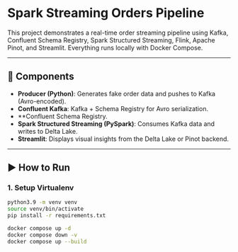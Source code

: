 # Spark Streaming Orders Pipeline

This project demonstrates a real-time order streaming pipeline using Kafka, Confluent Schema Registry, Spark Structured Streaming, Flink, Apache Pinot, and Streamlit. Everything runs locally with Docker Compose.

---

## 🧱 Components

- **Producer (Python)**: Generates fake order data and pushes to Kafka (Avro-encoded).
- **Confluent Kafka**: Kafka + Schema Registry for Avro serialization.
- **Confluent Schema Registry.
- **Spark Structured Streaming (PySpark)**: Consumes Kafka data and writes to Delta Lake.
- **Streamlit**: Displays visual insights from the Delta Lake or Pinot backend.

---

## ▶️ How to Run

### 1. Setup Virtualenv
```bash
python3.9 -m venv venv
source venv/bin/activate
pip install -r requirements.txt

docker compose up -d
docker compose down -v
docker compose up --build
